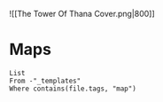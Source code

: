 ![[The Tower Of Thana Cover.png|800]]

# Maps
```dataview
List 
From -"_templates"
Where contains(file.tags, "map")
```
